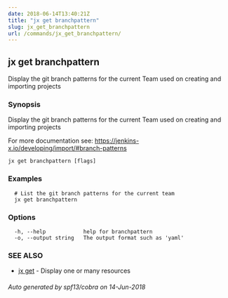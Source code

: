 ```yaml
---
date: 2018-06-14T13:40:21Z
title: "jx get branchpattern"
slug: jx_get_branchpattern
url: /commands/jx_get_branchpattern/
---
```

## jx get branchpattern

Display the git branch patterns for the current Team used on creating and importing projects

### Synopsis

Display the git branch patterns for the current Team used on creating and importing projects 

For more documentation see: https://jenkins-x.io/developing/import/#branch-patterns

```
jx get branchpattern [flags]
```

### Examples

```
  # List the git branch patterns for the current team
  jx get branchpattern
```

### Options

```
  -h, --help            help for branchpattern
  -o, --output string   The output format such as 'yaml'
```

### SEE ALSO

* [jx get](/commands/jx_get/)	 - Display one or many resources

###### Auto generated by spf13/cobra on 14-Jun-2018
